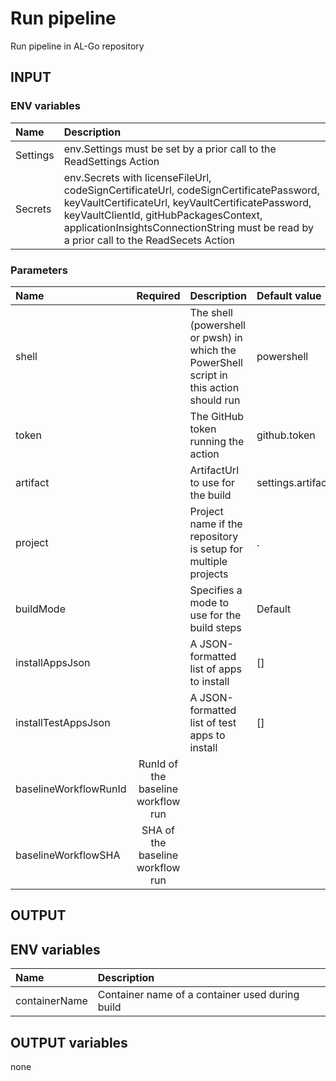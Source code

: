 # Run pipeline

Run pipeline in AL-Go repository

## INPUT

### ENV variables

| Name | Description |
| :-- | :-- |
| Settings | env.Settings must be set by a prior call to the ReadSettings Action |
| Secrets | env.Secrets with licenseFileUrl, codeSignCertificateUrl, codeSignCertificatePassword, keyVaultCertificateUrl, keyVaultCertificatePassword, keyVaultClientId, gitHubPackagesContext, applicationInsightsConnectionString must be read by a prior call to the ReadSecets Action |

### Parameters

| Name | Required | Description | Default value |
| :-- | :-: | :-- | :-- |
| shell | | The shell (powershell or pwsh) in which the PowerShell script in this action should run | powershell |
| token | | The GitHub token running the action | github.token |
| artifact | | ArtifactUrl to use for the build | settings.artifact |
| project | | Project name if the repository is setup for multiple projects | . |
| buildMode | | Specifies a mode to use for the build steps | Default |
| installAppsJson | | A JSON-formatted list of apps to install | [] |
| installTestAppsJson | | A JSON-formatted list of test apps to install | [] |
| baselineWorkflowRunId | RunId of the baseline workflow run | |
| baselineWorkflowSHA | SHA of the baseline workflow run | |

## OUTPUT

## ENV variables

| Name | Description |
| :-- | :-- |
| containerName | Container name of a container used during build |

## OUTPUT variables

none
